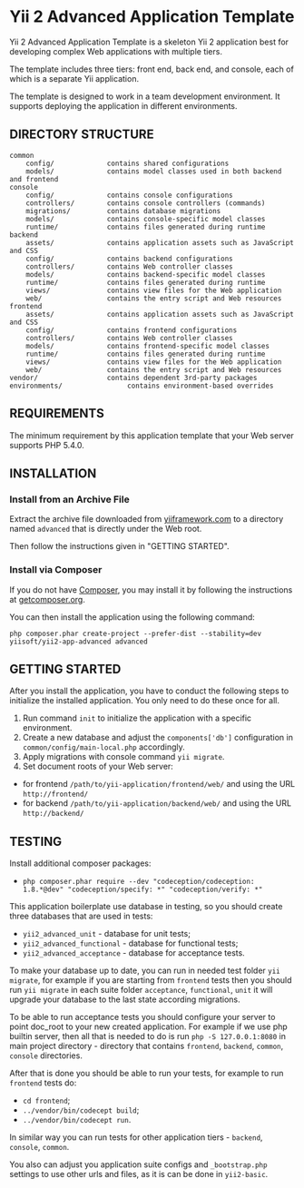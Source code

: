 Yii 2 Advanced Application Template
===================================

Yii 2 Advanced Application Template is a skeleton Yii 2 application best for
developing complex Web applications with multiple tiers.

The template includes three tiers: front end, back end, and console, each of which
is a separate Yii application.

The template is designed to work in a team development environment. It supports
deploying the application in different environments.


DIRECTORY STRUCTURE
-------------------

```
common
	config/             contains shared configurations
	models/             contains model classes used in both backend and frontend
console
	config/             contains console configurations
	controllers/        contains console controllers (commands)
	migrations/         contains database migrations
	models/             contains console-specific model classes
	runtime/            contains files generated during runtime
backend
	assets/             contains application assets such as JavaScript and CSS
	config/             contains backend configurations
	controllers/        contains Web controller classes
	models/             contains backend-specific model classes
	runtime/            contains files generated during runtime
	views/              contains view files for the Web application
	web/                contains the entry script and Web resources
frontend
	assets/             contains application assets such as JavaScript and CSS
	config/             contains frontend configurations
	controllers/        contains Web controller classes
	models/             contains frontend-specific model classes
	runtime/            contains files generated during runtime
	views/              contains view files for the Web application
	web/                contains the entry script and Web resources
vendor/                 contains dependent 3rd-party packages
environments/                contains environment-based overrides
```


REQUIREMENTS
------------

The minimum requirement by this application template that your Web server supports PHP 5.4.0.


INSTALLATION
------------

### Install from an Archive File

Extract the archive file downloaded from [yiiframework.com](http://www.yiiframework.com/download/) to
a directory named `advanced` that is directly under the Web root.

Then follow the instructions given in "GETTING STARTED".


### Install via Composer

If you do not have [Composer](http://getcomposer.org/), you may install it by following the instructions
at [getcomposer.org](http://getcomposer.org/doc/00-intro.md#installation-nix).

You can then install the application using the following command:

~~~
php composer.phar create-project --prefer-dist --stability=dev yiisoft/yii2-app-advanced advanced
~~~


GETTING STARTED
---------------

After you install the application, you have to conduct the following steps to initialize
the installed application. You only need to do these once for all.

1. Run command `init` to initialize the application with a specific environment.
2. Create a new database and adjust the `components['db']` configuration in `common/config/main-local.php` accordingly.
3. Apply migrations with console command `yii migrate`.
4. Set document roots of your Web server:

- for frontend `/path/to/yii-application/frontend/web/` and using the URL `http://frontend/`
- for backend `/path/to/yii-application/backend/web/` and using the URL `http://backend/`

TESTING
-------

Install additional composer packages:
* `php composer.phar require --dev "codeception/codeception: 1.8.*@dev" "codeception/specify: *" "codeception/verify: *"`

This application boilerplate use database in testing, so you should create three databases that are used in tests:
* `yii2_advanced_unit` - database for unit tests;
* `yii2_advanced_functional` - database for functional tests;
* `yii2_advanced_acceptance` - database for acceptance tests.

To make your database up to date, you can run in needed test folder `yii migrate`, for example 
if you are starting from `frontend` tests then you should run `yii migrate` in each suite folder `acceptance`, `functional`, `unit`
it will upgrade your database to the last state according migrations.

To be able to run acceptance tests you should configure your server to point doc_root to your new created application. For example if we
use php builtin server, then all that is needed to do is run `php -S 127.0.0.1:8080` in main project directory - directory that contains `frontend`, `backend`, `common`, `console` directories.

After that is done you should be able to run your tests, for example to run `frontend` tests do:

* `cd frontend`;
* `../vendor/bin/codecept build`;
* `../vendor/bin/codecept run`.

In similar way you can run tests for other application tiers - `backend`, `console`, `common`.

You also can adjust you application suite configs and `_bootstrap.php` settings to use other urls and files, as it is can be done in `yii2-basic`.
